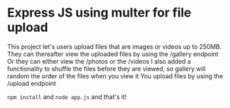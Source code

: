 # Express JS using multer for file upload

This project let's users upload files that are images or videos up to 250MB.
They can thereafter view the uploaded files by using the /gallery endpoint
Or they can either view the /photos or the /videos
I also added a functionality to shuffle the files before they are viewed, so gallery will random the order of the files when you view it
You upload files by using the /upload endpoint

`npm install` and `node app.js` and that's it! 